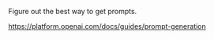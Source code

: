


Figure out the best way to get prompts.

https://platform.openai.com/docs/guides/prompt-generation